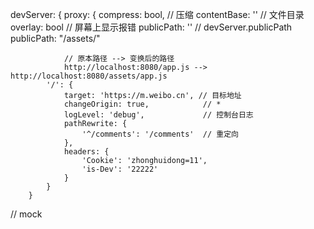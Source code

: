  devServer: {
        proxy: {
            compress: bool, // 压缩
            contentBase: '' // 文件目录
            overlay: bool // 屏幕上显示报错
            publicPath: ''
            // devServer.publicPath
                publicPath: "/assets/"

                // 原本路径 --> 变换后的路径
                http://localhost:8080/app.js --> http://localhost:8080/assets/app.js
            '/': {
                target: 'https://m.weibo.cn', // 目标地址
                changeOrigin: true,            // * 
                logLevel: 'debug',             // 控制台日志
                pathRewrite: {
                    '^/comments': '/comments'  // 重定向
                },
                headers: {
                    'Cookie': 'zhonghuidong=11',
                    'is-Dev': '22222'
                }
            }
        }

// mock